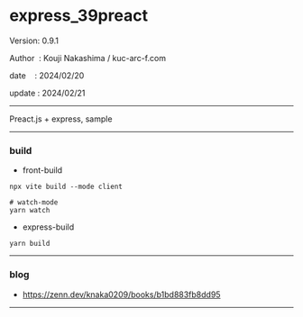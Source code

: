 ﻿# express_39preact

 Version: 0.9.1

 Author  : Kouji Nakashima / kuc-arc-f.com

 date    : 2024/02/20

 update : 2024/02/21

***

Preact.js + express, sample

***
### build

* front-build
```
npx vite build --mode client

# watch-mode
yarn watch
```

* express-build
```
yarn build
```
***
### blog

* https://zenn.dev/knaka0209/books/b1bd883fb8dd95

***

